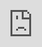 +++
title = "Pawlovers Nov 2024"
date = '2024-11-14'
draft = false
+++

<iframe class="pawlovers-sheet" frameborder="0"
src="https://docs.google.com/spreadsheets/d/e/2PACX-1vTNBZWJbkRTSCQGctGpTNNGHSSvBatz7eZ8--Huw7guMkKBf1Z2XMGFqM3WUUq89CD_3gNyXgey5G8k/pubhtml?gid=0&amp;headers=false&amp;format=image&amp;range=a1:l12&amp;chrome=false"></iframe>

<style>
    .pawlovers-sheet {
        position: absolute;
        top: 0;
        left: 0;
        width: 100%;
        height: 100%;
    }
</style>